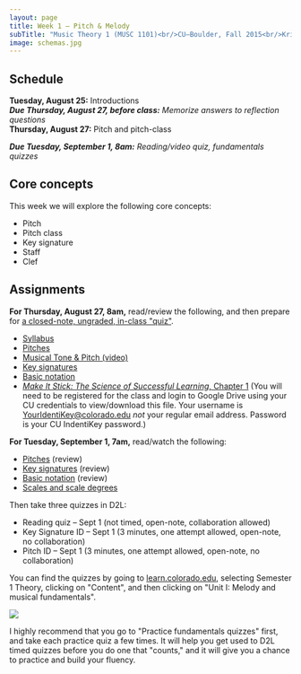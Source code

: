 ```yaml
---
layout: page
title: Week 1 – Pitch & Melody
subTitle: "Music Theory 1 (MUSC 1101)<br/>CU–Boulder, Fall 2015<br/>Kris Shaffer, Ph.D. – instructor"
image: schemas.jpg
---
```


## Schedule

**Tuesday, August 25:** Introductions  
***Due Thursday, August 27, before class:*** *Memorize answers to reflection questions*  
**Thursday, August 27:** Pitch and pitch-class  

***Due Tuesday, September 1, 8am:*** *Reading/video quiz, fundamentals quizzes*

## Core concepts

This week we will explore the following core concepts:

- Pitch  
- Pitch class  
- Key signature  
- Staff  
- Clef  




## Assignments

**For Thursday, August 27, 8am,** read/review the following, and then prepare for [a closed-note, ungraded, in-class "quiz"](/week1quiz1/).

- [Syllabus](/syllabus/)  
- [Pitches](http://openmusictheory.com/pitches.html)  
- [Musical Tone & Pitch (video)](https://vimeo.com/129254238)  
- [Key signatures](http://openmusictheory.com/keySignatures.html)  
- [Basic notation](http://openmusictheory.com/basicNotation.html)  
- [*Make It Stick: The Science of Successful Learning*, Chapter 1](https://drive.google.com/a/colorado.edu/file/d/0B9o4hmKNoi6cSkhUTkN6RGRVMnM/view?usp=sharing) (You will need to be registered for the class and login to Google Drive using your CU credentials to view/download this file. Your username is YourIdentiKey@colorado.edu *not* your regular email address. Password is your CU IndentiKey password.)  

**For Tuesday, September 1, 7am,** read/watch the following:

- [Pitches](http://openmusictheory.com/pitches.html) (review)  
- [Key signatures](http://openmusictheory.com/keySignatures.html) (review)  
- [Basic notation](http://openmusictheory.com/basicNotation.html) (review)  
- [Scales and scale degrees](http://openmusictheory.com/scales.html)

Then take three quizzes in D2L:

- Reading quiz – Sept 1 (not timed, open-note, collaboration allowed)  
- Key Signature ID – Sept 1 (3 minutes, one attempt allowed, open-note, no collaboration)  
- Pitch ID – Sept 1 (3 minutes, one attempt allowed, open-note, no collaboration)

You can find the quizzes by going to [learn.colorado.edu](http://learn.colorado.edu), selecting Semester 1 Theory, clicking on "Content", and then clicking on "Unit I: Melody and musical fundamentals".

![](images/D2LQuizImage.png)

I highly recommend that you go to "Practice fundamentals quizzes" first, and take each practice quiz a few times. It will help you get used to D2L timed quizzes before you do one that "counts," and it will give you a chance to practice and build your fluency.